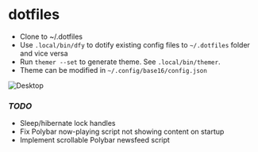 # dotfiles

- Clone to ~/.dotfiles
- Use `.local/bin/dfy` to dotify existing config files to `~/.dotfiles` folder and vice versa
- Run `themer --set` to generate theme. See `.local/bin/themer`.
- Theme can be modified in `~/.config/base16/config.json`

![Desktop](https://i.imgur.com/162Tbid.jpg)

### *TODO*
- Sleep/hibernate lock handles
- Fix Polybar now-playing script not showing content on startup
- Implement scrollable Polybar newsfeed script
